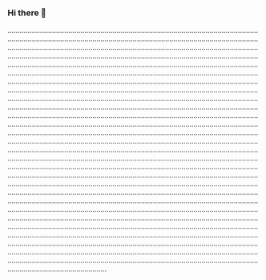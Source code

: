 ### Hi there 👋

.................................................................................................................................................................................................................................................................................................................................................................................................................................................................................................................................................................................................................................................................................................................................................................................................................................................................................................................................................................................................................................................................................................................................................................................................................................................................................................................................................................................................................................................................................................................................................................................................................................................................................................................................................................................................................................................................................................................................................................................................................................................................................................................................................................................................................................................................................................................................................................................................................................................................................................................................................................................................................................................................................................................................................................................................................................................................................................................................................................................................................................................................................................................................................................................................................................................................................................................................................................................................................................................................................................................................................................................................................................................................